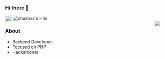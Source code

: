 ### Hi there 👋
<a href="https://www.linkedin.com/in/chazov-sergey/">
  <img align="left" alt="chazovs's Linkdein" width="22px" src="https://cdn.jsdelivr.net/npm/simple-icons@v3/icons/linkedin.svg" />
</a>
<img align="left" alt="chazovs's Hits" src="https://hits.seeyoufarm.com/api/count/incr/badge.svg?url=https%3A%2F%2Fgithub.com%2Fchazovs" />
<br />
<img align='right' src="https://github-readme-stats.vercel.app/api?username=chazovs&show_icons=true">

### About
- Backend Developer
- Focused on PHP
- Hackathoner

<!--
**Chazovs/chazovs** is a ✨ _special_ ✨ repository because its `README.md` (this file) appears on your GitHub profile.

Here are some ideas to get you started:

- 🔭 I’m currently working on ...
- 🌱 I’m currently learning ...
- 👯 I’m looking to collaborate on ...
- 🤔 I’m looking for help with ...
- 💬 Ask me about ...
- 📫 How to reach me: ...
- 😄 Pronouns: ...
- ⚡ Fun fact: ...
-->
